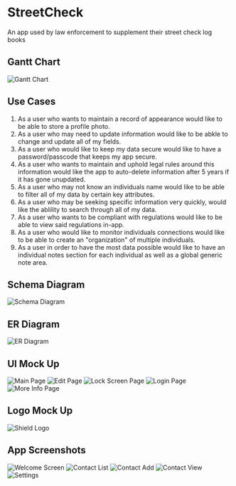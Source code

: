 # StreetCheck
An app used by law enforcement to supplement their street check log books

## Gantt Chart
![Gantt Chart](readmeImages/streetCheckGantt.png)

## Use Cases
1. As a user who wants to maintain a record of appearance would like to be able to store a profile photo.
2. As a user who may need to update information would like to be abkle to change and update all of my fields.
3. As a user who would like to keep my data secure would like to have a password/passcode that keeps my app secure.
4. As a user who wants to maintain and uphold legal rules around this information would like the app to auto-delete information after 5 years if it has gone unupdated.
5. As a user who may not know an individuals name would like to be able to filter all of my data by certain key attributes.
6. As a user who may be seeking specific information very quickly, would like the ablility to search through all of my data.
7. As a user who wants to be compliant with regulations would like to be able to view said regulations in-app.
8. As a user who would like to monitor individuals connections would like to be able to create an "organization" of multiple individuals.
9. As a user in order to have the most data possible would like to have an individual notes section for each individual as well as a global generic note area.

## Schema Diagram
![Schema Diagram](readmeImages/StreetCheck_Schema.png)

## ER Diagram
![ER Diagram](readmeImages/StreetCheck_ER.png)

## UI Mock Up
![Main Page](readmeImages/main-mockup.png)
![Edit Page](readmeImages/edit-mockup.png)
![Lock Screen Page](readmeImages/lock_screen-mockup.png)
![Login Page](readmeImages/login-mockup.png)
![More Info Page](readmeImages/more_info-mockup.png)

## Logo Mock Up
![Shield Logo](readmeImages/shieldUIMockUp.png)

## App Screenshots
![Welcome Screen](readmeImages/screenshots/app_screenshot_welcomeView.png)
![Contact List](readmeImages/screenshots/app_screenshot_listView.png)
![Contact Add](readmeImages/screenshots/app_screenshot_addContact.png)
![Contact View](readmeImages/screenshots/app_screenshot_contactView.png)
![Settings](readmeImages/screenshots/app_screenshot_settings.png)
